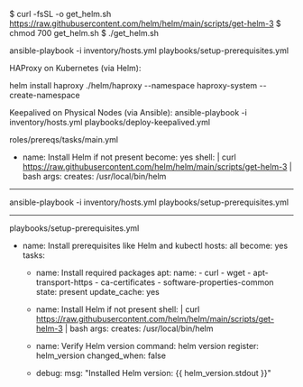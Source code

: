 $ curl -fsSL -o get_helm.sh https://raw.githubusercontent.com/helm/helm/main/scripts/get-helm-3
$ chmod 700 get_helm.sh
$ ./get_helm.sh

ansible-playbook -i inventory/hosts.yml playbooks/setup-prerequisites.yml


HAProxy on Kubernetes (via Helm):

helm install haproxy ./helm/haproxy --namespace haproxy-system --create-namespace

Keepalived on Physical Nodes (via Ansible):
ansible-playbook -i inventory/hosts.yml playbooks/deploy-keepalived.yml


roles/prereqs/tasks/main.yml
- name: Install Helm if not present
  become: yes
  shell: |
    curl https://raw.githubusercontent.com/helm/helm/main/scripts/get-helm-3 | bash
  args:
    creates: /usr/local/bin/helm


****
ansible-playbook -i inventory/hosts.yml playbooks/setup-prerequisites.yml
****

playbooks/setup-prerequisites.yml
- name: Install prerequisites like Helm and kubectl
  hosts: all
  become: yes
  tasks:
    - name: Install required packages
      apt:
        name:
          - curl
          - wget
          - apt-transport-https
          - ca-certificates
          - software-properties-common
        state: present
        update_cache: yes

    - name: Install Helm if not present
      shell: |
        curl https://raw.githubusercontent.com/helm/helm/main/scripts/get-helm-3 | bash
      args:
        creates: /usr/local/bin/helm

    - name: Verify Helm version
      command: helm version
      register: helm_version
      changed_when: false

    - debug:
        msg: "Installed Helm version: {{ helm_version.stdout }}"
